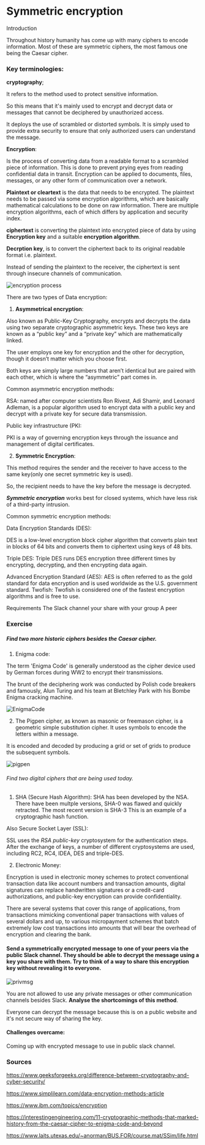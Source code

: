 # Symmetric encryption

Introduction

Throughout history humanity has come up with many ciphers to encode information. Most of these are symmetric ciphers, the most famous one being the Caesar cipher.

### Key terminologies:

**cryptography**; 

It refers to the method used to protect sensitive information. 

So this means that it's mainly used to encrypt and decrypt data or messages that cannot be deciphered by unauthorized access. 

It deploys the use of scrambled or distorted symbols. It is simply used to provide extra security to ensure that only authorized users can understand the message. 


**Encryption**:

Is the process of converting data from a readable format to a scrambled piece of information. This is done to prevent prying eyes from reading confidential data in transit. Encryption can be applied to documents, files, messages, or any other form of communication over a network.

**Plaintext or cleartext** is the data that needs to be encrypted. The plaintext needs to be passed via some encryption algorithms, which are basically mathematical calculations to be done on raw information. There are multiple encryption algorithms, each of which differs by application and security index.

**ciphertext** is converting the plaintext into encrypted piece of data by using **Encryption key** and a suitable **encryption algorithm**.

**Decrption key**, is to convert the ciphertext back to its original readable format i.e. plaintext.

Instead of sending the plaintext to the receiver, the ciphertext is sent through insecure channels of communication. 

![encryption process](../../00_includes/encr_data.png)


There are two types of Data encryption:


1. **Asymmetrical encryption**:

Also known as Public-Key Cryptography, encrypts and decrypts the data using two separate cryptographic asymmetric keys. These two keys are known as a “public key” and a “private key” which are mathematically linked.

The user employs one key for encryption and the other for decryption, though it doesn’t matter which you choose first.

Both keys are simply large numbers that aren’t identical but are paired with each other, which is where the “asymmetric” part comes in.

Common asymmetric encryption methods:

RSA: named after computer scientists Ron Rivest, Adi Shamir, and Leonard Adleman, is a popular algorithm used to encrypt data with a public key and decrypt with a private key for secure data transmission.


Public key infrastructure (PKI:

PKI is a way of governing encryption keys through the issuance and management of digital certificates.

2. **Symmetric Encryption**:

This method requires the sender and the receiver to have access to the same key(only one secret symmetric key is used). 

So, the recipient needs to have the key before the message is decrypted. 

***Symmetric encryption*** works best for closed systems, which have less risk of a third-party intrusion.

Common symmetric encryption methods:

Data Encryption Standards (DES):

DES is a low-level encryption block cipher algorithm that converts plain text in blocks of 64 bits and converts them to ciphertext using keys of 48 bits. 

Triple DES: Triple DES runs DES encryption three different times by encrypting, decrypting, and then encrypting data again.

Advanced Encryption Standard (AES): AES is often referred to as the gold standard for data encryption and is used worldwide as the U.S. government standard.
Twofish: Twofish is considered one of the fastest encryption algorithms and is free to use.




Requirements
The Slack channel your share with your group
A peer

### Exercise
##### Find two more historic ciphers besides the Caesar cipher.

1. Enigma code:

The term 'Enigma Code' is generally understood as the cipher device used by German forces during WW2 to encrypt their transmissions.

The brunt of the deciphering work was conducted by Polish code breakers and famously, Alun Turing and his team at Bletchley Park with his Bombe Enigma cracking machine.

![EnigmaCode](../../00_includes/ALAN-TURING-Enigma.jpg)

2. The Pigpen cipher, as known as masonic or freemason cipher, is a geometric simple substitution cipher. It uses symbols to encode the letters within a message.

It is encoded and decoded by producing a grid or set of grids to produce the subsequent symbols.

![pigpen](../../00_includes/code_pigpen_resize.jpg)


###### Find two digital ciphers that are being used today.

1. SHA (Secure Hash Algorithm): SHA has been developed by the NSA. There have been multple versions, SHA-0 was flawed and quickly retracted. The most recent version is SHA-3 This is an example of a cryptographic hash function. 


Also Secure Socket Layer (SSL):


SSL uses the *RSA public-key* cryptosystem for the authentication steps. After the exchange of keys, a number of different cryptosystems are used, including RC2, RC4, IDEA, DES and triple-DES.

2. Electronic Money:

Encryption is used in electronic money schemes to protect conventional transaction data like account numbers and transaction amounts, digital signatures can replace handwritten signatures or a credit-card authorizations, and public-key encryption can provide confidentiality. 

There are several systems that cover this range of applications, from transactions mimicking conventional paper transactions with values of several dollars and up, to various micropayment schemes that batch extremely low cost transactions into amounts that will bear the overhead of encryption and clearing the bank.

#### Send a symmetrically encrypted message to one of your peers via the public Slack channel. They should be able to decrypt the message using a key you share with them. Try to think of a way to share this encryption key without revealing it to everyone. 

![privmsg](../../00_includes/keymessSEC04.png)

You are not allowed to use any private messages or other communication channels besides Slack. **Analyse the shortcomings of this method**.

Everyone can decrypt the message because this is on a public website and it's not secure way of sharing the key.

#### Challenges overcame:

Coming up with encrypted message to use in public slack channel.

### Sources

https://www.geeksforgeeks.org/difference-between-cryptography-and-cyber-security/

https://www.simplilearn.com/data-encryption-methods-article

https://www.ibm.com/topics/encryption

https://interestingengineering.com/11-cryptographic-methods-that-marked-history-from-the-caesar-cipher-to-enigma-code-and-beyond


https://www.laits.utexas.edu/~anorman/BUS.FOR/course.mat/SSim/life.html
